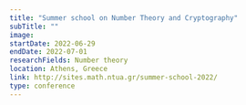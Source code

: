 ```yaml
---
title: "Summer school on Number Theory and Cryptography"
subTitle: ""
image:
startDate: 2022-06-29
endDate: 2022-07-01
researchFields: Number theory
location: Athens, Greece
link: http://sites.math.ntua.gr/summer-school-2022/
type: conference
---
```

